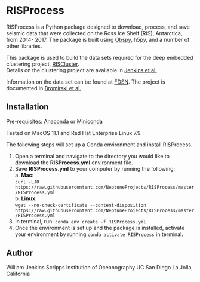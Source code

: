 # RISProcess
RISProcess is a Python package designed to download, process, and save seismic
data that were collected on the Ross Ice Shelf (RIS), Antarctica, from 2014-
2017.  The package is built using [Obspy](https://docs.obspy.org), h5py, and a
number of other libraries.

This package is used to build the data sets required for the deep embedded
clustering project, [RISCluster](https://github.com/NeptuneProjects/RISCluster).  
Details on the clustering project are available in [Jenkins et al.](https://www.essoar.org/doi/abs/10.1002/essoar.10505894.1)

Information on the data set can be found at [FDSN](https://www.fdsn.org/networks/detail/XH_2014/). The project is documented in [Bromirski et al.](https://agupubs.onlinelibrary.wiley.com/doi/full/10.1002/2015GL065284)

## Installation
Pre-requisites:
[Anaconda](https://anaconda.org) or
[Miniconda](https://docs.conda.io/en/latest/miniconda.html)

Tested on MacOS 11.1 and Red Hat Enterprise Linux 7.9.

The following steps will set up a Conda environment and install RISProcess.
1. Open a terminal and navigate to the directory you would like to download the
 **RISProcess.yml** environment file.
2. Save **RISProcess.yml** to your computer by running the following:
  <br>a. **Mac**:
  <br>`curl -LJO https://raw.githubusercontent.com/NeptuneProjects/RISProcess/master/RISProcess.yml`
  <br>b. **Linux**:
  <br>`wget --no-check-certificate --content-disposition https://raw.githubusercontent.com/NeptuneProjects/RISProcess/master/RISProcess.yml`
3. In terminal, run: `conda env create -f RISProcess.yml`
4. Once the environment is set up and the package is installed, activate your
environment by running `conda activate RISProcess` in terminal.

## Author
William Jenkins
Scripps Institution of Oceanography
UC San Diego
La Jolla, California
